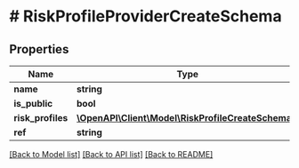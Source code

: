 # # RiskProfileProviderCreateSchema

## Properties

Name | Type | Description | Notes
------------ | ------------- | ------------- | -------------
**name** | **string** |  |
**is_public** | **bool** |  |
**risk_profiles** | [**\OpenAPI\Client\Model\RiskProfileCreateSchema[]**](RiskProfileCreateSchema.md) |  | [optional]
**ref** | **string** |  |

[[Back to Model list]](../../README.md#models) [[Back to API list]](../../README.md#endpoints) [[Back to README]](../../README.md)
